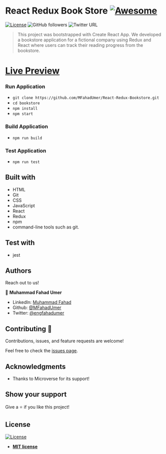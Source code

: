 # React Redux Book Store [![Awesome](https://cdn.rawgit.com/sindresorhus/awesome/d7305f38d29fed78fa85652e3a63e154dd8e8829/media/badge.svg)](https://github.com/MFahadUmer/React-Redux-Bookstore)

[![License](https://img.shields.io/badge/License-MIT-green.svg)]()
![GitHub followers](https://img.shields.io/github/followers/MFahadUmer?label=mfahadumer&style=social)
![Twitter URL](https://img.shields.io/twitter/follow/engfahadumer?label=Follow&style=social)

> This project was bootstrapped with Create React App. We developed a bookstore application for a fictional company using Redux and React where users can track their reading progress from the bookstore. 

# [Live Preview]()

### Run Application
- `git clone https://github.com/MFahadUmer/React-Redux-Bookstore.git` 
- `cd bookstore`
- `npm install`
- `npm start`

### Build Application
- `npm run build`

### Test Application
- `npm run test`

## Built with

- HTML
- Git
- CSS
- JavaScript
- React
- Redux
- npm
- command-line tools such as git.

## Test with

- jest

## Authors

Reach out to us!


👤 **Muhammad Fahad Umer**

- LinkedIn: [Muhammad Fahad](https://www.linkedin.com/in/hillarykiptoo)
- Github: [@MFahadUmer](https://github.com/MFahadUmer)
- Twitter: [@engfahadumer](https://twitter.com/@engfahadumer)


## Contributing 🤝

Contributions, issues, and feature requests are welcome!

Feel free to check the [issues page](https://github.com/MFahadUmer/React-Redux-Bookstore/issues).

## Acknowledgments

- Thanks to Microverse for its support!

## Show your support

Give a ⭐️ if you like this project!

## License

[![License](http://img.shields.io/:license-mit-blue.svg?style=flat-square)](http://badges.mit-license.org)

- **[MIT license](http://opensource.org/licenses/mit-license.php)**